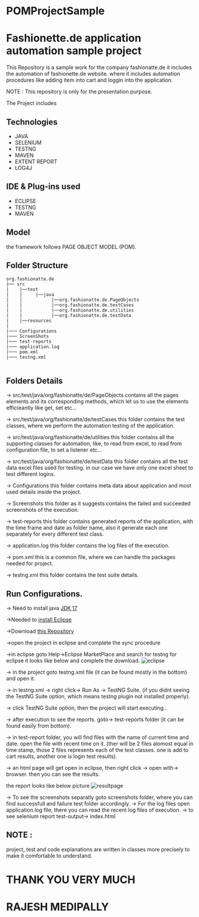 # POMProjectSample
# Fashionette.de application automation sample project
This Repository is a sample work for the company fashionatte.de 
it includes the automation of fashionette.de website. 
where it includes automation procedures like adding item into cart and loggin into the application.

NOTE : This repository is only for the presentation purpose.

The Project includes
## Technologies
- JAVA
- SELENIUM
- TESTNG
- MAVEN
- EXTENT REPORT
- LOG4J 

## IDE & Plug-ins used
- ECLIPSE
- TESTNG
- MAVEN

## Model
the framework follows PAGE OBJECT MODEL (POM).

## Folder Structure
```
org.fashionatte.de
├── src
|    |──test
|    |     |──java
|    |           |──org.fashionatte.de.PageObjects
|    |           |──org.fashionatte.de.testCases
|    |           |──org.fashionatte.de.utilities
|    |           |──org.fashionatte.de.testData
|    |──resources
|            
|─── Configurations            
|─── ScreenShots            
|─── test-reports            
|─── application.log            
|─── pom.xml            
|─── testng.xml                     
                       
```

## Folders Details

-> src/test/java/org/fashionatte/de/PageObjects contains all the pages elements and its corresponding methods, which let us to use the elements efficieantly like get, set etc...

-> src/test/java/org/fashionatte/de/testCases this folder contains the test classes, where we perform the automation testing of the application.

-> src/test/java/org/fashionatte/de/utilities this folder contains all the supporting classes for automation, like, to read from excel, to read from configuration file, to set a listener etc...

-> src/test/java/org/fashionatte/de/testData this folder contains all the test data excel files used for testing. in our case we have only one excel sheet to test  different logins.

-> Configurations this folder contains meta data about application and most used details inside the project.

-> Screenshots this folder as it suggests contains the failed and succeeded screenshots of the execution.

-> test-reports this folder contains generated reports of the application, with the time frame and date as folder name, also it generate each one separately for every different test class.

-> application.log this folder contains the log files of the execution.

-> pom.xml this is a common file, where we can handle the packages needed for project.

-> testng.xml this folder contains the test suite details. 




## Run Configurations.


-> Need to install java [JDK 17](https://www.oracle.com/java/technologies/javase/jdk17-archive-downloads.html)

->Needed to [install Eclipse](https://www.eclipse.org/downloads/)

->Download [this Repository](https://github.com/Rajesh-medipally/POMProjectSample)

->open the project in eclipse and complete the sync procedure

->in eclipse goto Help->Eclipse MarketPlace and search for testng for eclipse it looks like below and complete the download.
![eclipse](https://user-images.githubusercontent.com/52613470/223594455-d0153b47-004a-4d00-bb05-2fa28863270e.png)

-> in the project goto testng.xml file (it can be found mostly in the bottom) and open it.

-> in testng.xml -> right click-> Run As -> TestNG Suite. (if you didnt seeing the TestNG Suite option, which means testng plugin not installed properly).

-> click TestNG Suite option, then the project will start executing.. 

-> after execution to see the reports. goto-> test-reports folder (it can be found easily from bottom).

-> in test-report folder, you will find files with the name of current time and date. open the file with recent time on it. (ther will be 2 files alomost equal in time stamp, those 2 files represents each of the test classes. one is add to cart results, another one is login test results).

-> an html page will get open in eclipse, then right click -> open with-> browser. then you can see the results. 

the report looks like below picture
![resultpage](https://user-images.githubusercontent.com/52613470/223596968-535033f6-d740-4bda-b6a4-842d91ddebb7.png)


-> To see the screenshots separatly goto screenshots folder, where you can find successfull and failure test folder accordingly.
-> For the log files open application.log file, there you can read the recent log files of execution.
-> to see selenium report test-output-> index.html


## NOTE : 
project, test and code explanations are written in classes more precisely to make it comfortable to understand.


# THANK YOU VERY MUCH
# RAJESH MEDIPALLY

